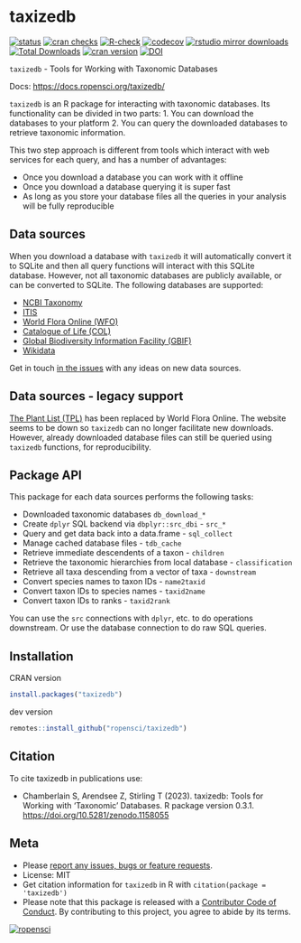 
<!-- README.md is generated from README.Rmd. Please edit that file -->

# taxizedb

[![status](https://www.repostatus.org/badges/latest/active.svg)](https://www.repostatus.org/#active)
[![cran
checks](https://badges.cranchecks.info/worst/taxizedb.svg)](https://badges.cranchecks.info/worst/taxizedb.svg)
[![R-check](https://github.com/ropensci/taxizedb/workflows/R-check/badge.svg)](https://github.com/ropensci/taxizedb/actions)
[![codecov](https://codecov.io/gh/ropensci/taxizedb/branch/master/graph/badge.svg)](https://app.codecov.io/gh/ropensci/taxizedb)
[![rstudio mirror
downloads](https://cranlogs.r-pkg.org/badges/taxizedb)](https://github.com/r-hub/cranlogs.app)
[![Total
Downloads](https://cranlogs.r-pkg.org/badges/grand-total/taxizedb?color=blue)](https://cran.r-project.org/package=taxizedb)
[![cran
version](https://www.r-pkg.org/badges/version/taxizedb)](https://cran.r-project.org/package=taxizedb)
[![DOI](https://zenodo.org/badge/53961466.svg)](https://zenodo.org/badge/latestdoi/53961466)

`taxizedb` - Tools for Working with Taxonomic Databases

Docs: <https://docs.ropensci.org/taxizedb/>

`taxizedb` is an R package for interacting with taxonomic databases. Its
functionality can be divided in two parts: 1. You can download the
databases to your platform 2. You can query the downloaded databases to
retrieve taxonomic information.

This two step approach is different from tools which interact with web
services for each query, and has a number of advantages:

- Once you download a database you can work with it offline
- Once you download a database querying it is super fast
- As long as you store your database files all the queries in your
  analysis will be fully reproducible

## Data sources

When you download a database with `taxizedb` it will automatically
convert it to SQLite and then all query functions will interact with
this SQLite database. However, not all taxonomic databases are publicly
available, or can be converted to SQLite. The following databases are
supported:

- [NCBI Taxonomy](https://www.ncbi.nlm.nih.gov/taxonomy)
- [ITIS](https://itis.gov/)
- [World Flora Online (WFO)](http://www.worldfloraonline.org/)
- [Catalogue of Life (COL)](https://www.catalogueoflife.org/)
- [Global Biodiversity Information Facility
  (GBIF)](https://www.gbif.org/)
- [Wikidata](https://zenodo.org/records/1213477)

Get in touch [in the
issues](https://github.com/ropensci/taxizedb/issues) with any ideas on
new data sources.

## Data sources - legacy support

[The Plant List (TPL)](https://en.wikipedia.org/wiki/The_Plant_List) has
been replaced by World Flora Online. The website seems to be down so
`taxizedb` can no longer facilitate new downloads. However, already
downloaded database files can still be queried using `taxizedb`
functions, for reproducibility.

## Package API

This package for each data sources performs the following tasks:

- Downloaded taxonomic databases `db_download_*`
- Create `dplyr` SQL backend via `dbplyr::src_dbi` - `src_*`
- Query and get data back into a data.frame - `sql_collect`
- Manage cached database files - `tdb_cache`
- Retrieve immediate descendents of a taxon - `children`
- Retrieve the taxonomic hierarchies from local database -
  `classification`
- Retrieve all taxa descending from a vector of taxa - `downstream`
- Convert species names to taxon IDs - `name2taxid`
- Convert taxon IDs to species names - `taxid2name`
- Convert taxon IDs to ranks - `taxid2rank`

You can use the `src` connections with `dplyr`, etc. to do operations
downstream. Or use the database connection to do raw SQL queries.

## Installation

CRAN version

``` r
install.packages("taxizedb")
```

dev version

``` r
remotes::install_github("ropensci/taxizedb")
```

## Citation

To cite taxizedb in publications use:

- Chamberlain S, Arendsee Z, Stirling T (2023). taxizedb: Tools for
  Working with ‘Taxonomic’ Databases. R package version 0.3.1.
  <https://doi.org/10.5281/zenodo.1158055>

## Meta

- Please [report any issues, bugs or feature
  requests](https://github.com/ropensci/taxizedb/issues).
- License: MIT
- Get citation information for `taxizedb` in R with
  `citation(package = 'taxizedb')`
- Please note that this package is released with a [Contributor Code of
  Conduct](https://ropensci.org/code-of-conduct). By contributing to
  this project, you agree to abide by its terms.

[![ropensci](https://ropensci.org/public_images/github_footer.png)](https://ropensci.org)
